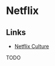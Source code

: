 # Netflix

## Links

- [Netflix Culture](https://jobs.netflix.com/culture)

<!--
https://netflix.github.io/falcor/
https://openjsf.org/blog/2020/09/24/from-streaming-to-studio-the-evolution-of-node-js-at-netflix/

https://github.com/Netflix/EVCache
https://github.com/Netflix/dynomite
-->

TODO

<!-- ## Codec

### Installation

#### APT

```sh
sudo apt update
sudo apt -y install libavcodec-extra
``` -->

